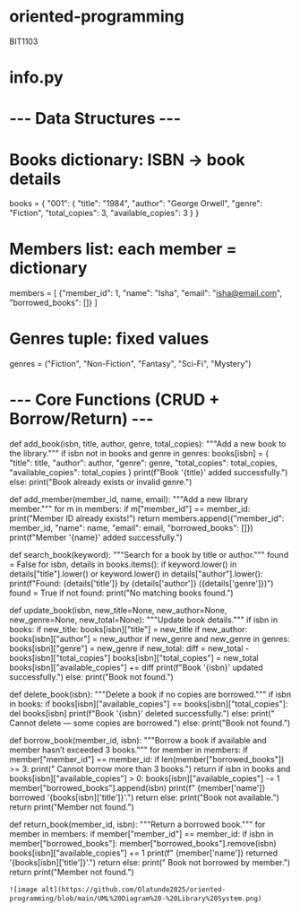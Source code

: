 # oriented-programming
BIT1103
# info.py

# --- Data Structures ---

# Books dictionary: ISBN → book details
books = {
    "001": {
        "title": "1984",
        "author": "George Orwell",
        "genre": "Fiction",
        "total_copies": 3,
        "available_copies": 3
    }
}

# Members list: each member = dictionary
members = [
    {"member_id": 1, "name": "Isha", "email": "isha@email.com", "borrowed_books": []}
]

# Genres tuple: fixed values
genres = ("Fiction", "Non-Fiction", "Fantasy", "Sci-Fi", "Mystery")

# --- Core Functions (CRUD + Borrow/Return) ---

def add_book(isbn, title, author, genre, total_copies):
    """Add a new book to the library."""
    if isbn not in books and genre in genres:
        books[isbn] = {
            "title": title,
            "author": author,
            "genre": genre,
            "total_copies": total_copies,
            "available_copies": total_copies
        }
        print(f"Book '{title}' added successfully.")
    else:
        print("Book already exists or invalid genre.")

def add_member(member_id, name, email):
    """Add a new library member."""
    for m in members:
        if m["member_id"] == member_id:
            print("Member ID already exists!")
            return
    members.append({"member_id": member_id, "name": name, "email": email, "borrowed_books": []})
    print(f"Member '{name}' added successfully.")

def search_book(keyword):
    """Search for a book by title or author."""
    found = False
    for isbn, details in books.items():
        if keyword.lower() in details["title"].lower() or keyword.lower() in details["author"].lower():
            print(f"Found: {details['title']} by {details['author']} ({details['genre']})")
            found = True
    if not found:
        print("No matching books found.")

def update_book(isbn, new_title=None, new_author=None, new_genre=None, new_total=None):
    """Update book details."""
    if isbn in books:
        if new_title: books[isbn]["title"] = new_title
        if new_author: books[isbn]["author"] = new_author
        if new_genre and new_genre in genres: books[isbn]["genre"] = new_genre
        if new_total:
            diff = new_total - books[isbn]["total_copies"]
            books[isbn]["total_copies"] = new_total
            books[isbn]["available_copies"] += diff
        print(f"Book '{isbn}' updated successfully.")
    else:
        print("Book not found.")

def delete_book(isbn):
    """Delete a book if no copies are borrowed."""
    if isbn in books:
        if books[isbn]["available_copies"] == books[isbn]["total_copies"]:
            del books[isbn]
            print(f"Book '{isbn}' deleted successfully.")
        else:
            print(" Cannot delete — some copies are borrowed.")
    else:
        print("Book not found.")

def borrow_book(member_id, isbn):
    """Borrow a book if available and member hasn’t exceeded 3 books."""
    for member in members:
        if member["member_id"] == member_id:
            if len(member["borrowed_books"]) >= 3:
                print(" Cannot borrow more than 3 books.")
                return
            if isbn in books and books[isbn]["available_copies"] > 0:
                books[isbn]["available_copies"] -= 1
                member["borrowed_books"].append(isbn)
                print(f" {member['name']} borrowed '{books[isbn]['title']}'.")
                return
            else:
                print("Book not available.")
                return
    print("Member not found.")

def return_book(member_id, isbn):
    """Return a borrowed book."""
    for member in members:
        if member["member_id"] == member_id:
            if isbn in member["borrowed_books"]:
                member["borrowed_books"].remove(isbn)
                books[isbn]["available_copies"] += 1
                print(f" {member['name']} returned '{books[isbn]['title']}'.")
                return
            else:
                print(" Book not borrowed by member.")
                return
    print("Member not found.")

    ![image alt](https://github.com/Olatunde2025/oriented-programming/blob/main/UML%20Diagram%20-%20Library%20System.png)
